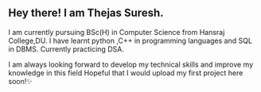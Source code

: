 ## Hey there! I am Thejas Suresh. 
I am currently pursuing BSc(H) in Computer Science from Hansraj College,DU.
I have learnt python ,C++ in programming languages and SQL in DBMS.
Currently practicing DSA.

I am always looking forward to develop my technical skills and improve my knowledge in this field
Hopeful that I would upload my first project here soon!✨

<!--
**Thejassuresh17/Thejassuresh17** is a ✨ _special_ ✨ repository because its `README.md` (this file) appears on your GitHub profile.

Here are some ideas to get you started:

- 🔭 I’m currently working on ...
- 🌱 I’m currently learning ...
- 👯 I’m looking to collaborate on ...
- 🤔 I’m looking for help with ...
- 💬 Ask me about ...
- 📫 How to reach me: ...
- 😄 Pronouns: ...
- ⚡ Fun fact: ...
-->
